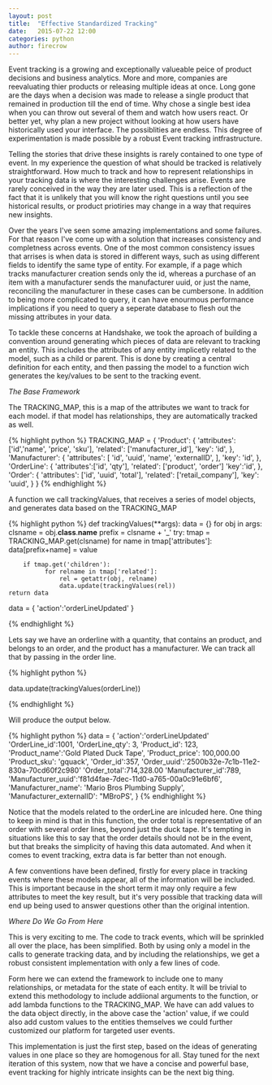 ```yaml
---
layout: post
title:  "Effective Standardized Tracking"
date:   2015-07-22 12:00
categories: python
author: firecrow 
---
```


Event tracking is a growing and exceptionally valueable peice of product
decisions and business analytics.  More and more, companies are reevaluating
thier products or releasing multiple ideas at once. Long gone are the days when
a decision was made to release a single product that remained in production
till the end of time.  Why chose a single best idea when you can throw out
several of them and watch how users react. Or better yet, why plan a new
project without looking at how users have historically used your interface. The
possiblities are endless. This degree of experimentation is made possible by a
robust Event tracking intfrastructure. 

Telling the stories that drive these insights is rarely contained to one type
of event. In my experience the question of what should be tracked is relatively
straightforward. How much to track and how to represent relationships in your
tracking data is where the interesting challenges arise.  Events are rarely
conceived in the way they are later used. This is a reflection of the fact that
it is unlikely that you will know the right questions until you see historical
results, or product priotiries may change in a way that requires new insights. 

Over the years I've seen some amazing implementations and some failures. For
that reason I've come up with a solution that increases consistency and
completness across events. One of the most common consistency issues that
arrises is when data is stored in different ways, such as using different
fields to identify the same type of entity. For example, if a page which tracks
manufacturer creation sends only the id, whereas a purchase of an item with a
manufacturer sends the manufacturer uuid, or just the name, reconciling the
manufacturer in these cases can be cumbersone. In addition to being more
complicated to query, it can have enourmous performance implications if you
need to query a seperate database to flesh out the missing attributes in your
data.

To tackle these concerns at Handshake, we took the aproach of building a
convention around generating which pieces of data are relevant to tracking an
entity. This includes the attributes of any entity implicetly related to the
model, such as a child or parent. This is done by creating a central
definition for each entity, and then passing the model to a function wich
generates the key/values to be sent to the tracking event.

*The Base Framework*

The TRACKING_MAP, this is a map of the attributes we want to track for each
model. if that model has relationships, they are
automatically tracked as well.

{% highlight python %}
TRACKING_MAP = {
    'Product': {
        'attributes': ['id','name', 'price', 'sku'],
        'related': ['manufacturer_id'],
        'key': 'id',
    },
    'Manufacturer': {
        'attributes': [
            'id',
            'uuid',
            'name',
            'externalID',
        ],
        'key': 'id',
    },
    'OrderLine': {
        'attributes':['id', 'qty'],
        'related': ['product', 'order']
        'key':'id',
    },
    'Order': {
        'attributes': ['id', 'uuid', 'total'],
        'related': ['retail_company'],
        'key': 'uuid',
    }
}
{% endhighlight %}

A function we call trackingValues, that receives a series of model objects,
and generates data based on the TRACKING_MAP

{% highlight python %}
def trackingValues(**args):
    data = {}
    for obj in args:
        clsname = obj.__class__.__name__
        prefix = clsname + '_'
        try:
            tmap = TRACKING_MAP.get(clsname)
            for name in tmap['attributes']:
                data[prefix+name] = value

        if tmap.get('children'):
              for relname in tmap['related']:
                  rel = getattr(obj, relname)
                  data.update(trackingValues(rel))
    return data

data = {
    'action':'orderLineUpdated'
}

{% endhighlight %} 

Lets say we have an orderline with a quantity, that contains an product, and
belongs to an order, and the product has a manufacturer. We can track all that
by passing in the order line.

{% highlight python %}

data.update(trackingValues(orderLine)) 

{% endhighlight %} 

Will produce the output below.

{% highlight python %}
data = {
    'action':'orderLineUpdated'
    'OrderLine_id':1001,
    'OrderLine_qty': 3,
    'Product_id': 123,
    'Product_name':'Gold Plated Duck Tape',
    'Product_price': 100,000.00
    'Product_sku': 'gquack',
    'Order_id':357,
    'Order_uuid':'2500b32e-7c1b-11e2-830a-70cd60f2c980'
    'Order_total':714,328.00
    'Manufacturer_id':789,
    'Manufacturer_uuid':'f81d4fae-7dec-11d0-a765-00a0c91e6bf6',
    'Manufacturer_name': 'Mario Bros Plumbing Supply',
    'Manufacturer_externalID': "MBroPS',
}
{% endhighlight %}

Notice that the models related to the orderLine are inlcuded here. One thing to
keep in mind is that in this function, the order total is representative of an
order with several order lines, beyond just the duck tape. It's tempting in
situations like this to say that the order details should not be in the event,
but that breaks the simplicity of having this data automated. And when it comes
to event tracking, extra data is far better than not enough.

A few conventions have been defined, firstly for every place in tracking events
where these models appear, all of the information will be included.  This is
important because in the short term it may only require a few attributes to
meet the key result, but it's very possible that tracking data will end up
being used to answer questions other than the original intention.

*Where Do We Go From Here*

This is very exciting to me. The code to track events, which will be sprinkled
all over the place, has been simplified. Both by using only a model in the
calls to generate tracking data, and by including the relationships, we get a
robust consistent implementation with only a few lines of code. 

Form here we can extend the framework to include one to many relationships, or
metadata for the state of each entity. It will be trivial to extend this methodology to
include addiional arguments to the function, or add lambda functions to the
TRACKING_MAP. We have can add values to the data object directly, in the above
case the 'action' value, if we could also add custom values to the entities
themselves we could further customized our platform for targeted user events. 

This implementation is just the first step, based on the ideas of generating
values in one place so they are homogenous for all. Stay tuned for the next
iteration of this system, now that we have a concise and powerful base, event
tracking for highly intricate insights can be the next big thing.

